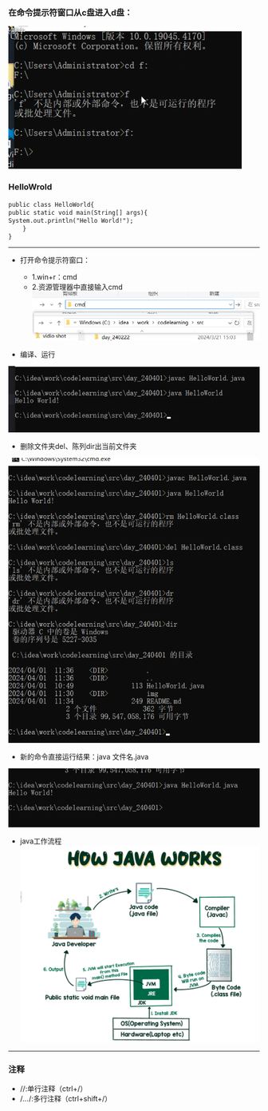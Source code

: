 ### 在命令提示符窗口从c盘进入d盘：
![img.png](img/cdanother.png)

### HelloWrold
    public class HelloWorld{
    public static void main(String[] args){
    System.out.println("Hello World!");
        }
    }

- --
- 打开命令提示符窗口：
  - 1.win+r：cmd
  - 2.资源管理器中直接输入cmd
![img.png](img/cmd.png)

- 编译、运行

![img.png](img/HelloWorld.png)
- 删除文件夹del、陈列dir出当前文件夹

![img.png](img/del_dir.png)
- 新的命令直接运行结果：java 文件名.java

![img.png](img/neworder.png)

- java工作流程
![img.png](img/javaworks.png)

- --
### 注释
- //:单行注释（ctrl+/）
- /*...*/:多行注释（ctrl+shift+/）